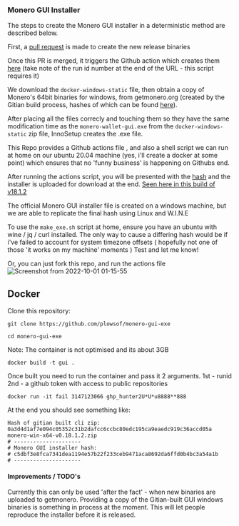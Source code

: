 
### Monero GUI Installer

The steps to create the Monero GUI installer in a deterministic method are described below.

First, a [pull request](https://github.com/monero-project/monero-gui/pull/4042) is made to create the new release binaries 

Once this PR is merged, it triggers the Github action which creates them [here](https://github.com/monero-project/monero-gui/actions/runs/3147123066) (take note of the run id number at the end of the URL - this script requires it)

We download the `docker-windows-static` file, then obtain a copy of Monero's 64bit binaries for windows, from getmonero.org (created by the Gitian build process, hashes of which can be found [here](https://github.com/monero-project/gitian.sigs)).

After placing all the files correcly and touching them so they have the same modification time as the `monero-wallet-gui.exe` from the `docker-windows-static` zip file, InnoSetup creates the .exe file.

This Repo provides a Github actions file , and also a shell script we can run at home on our ubuntu 20.04 machine (yes, i'll create a docker at some point) which ensures that no 'funny business' is happening on Githubs end.

After running the actions script, you will be presented with the [hash](https://github.com/plowsof/monero-gui-exe/actions/runs/3162064376/jobs/5148317773#step:5:15) and the installer is uploaded for download at the end. [Seen here in this build of v18.1.2](https://github.com/plowsof/monero-gui-exe/actions/runs/3162064376)

The official Monero GUI installer file is created on a windows machine, but we are able to replicate the final hash using Linux and W.I.N.E

To use the `make_exe.sh` script at home, ensure you have an ubuntu with wine / jq / curl installed. The only way to cause a differing hash would be if i've failed to account for system timezone offsets ( hopefully not one of those 'it works on my machine' moments ) Test and let me know!

Or, you can just fork this repo, and run the actions file      
![Screenshot from 2022-10-01 01-15-55](https://user-images.githubusercontent.com/77655812/193374469-2ca675f0-fd43-4462-81de-5b753b8893db.png)

## Docker
Clone this repository:
```
git clone https://github.com/plowsof/monero-gui-exe
```
```
cd monero-gui-exe
```
Note: The container is not optimised and its about 3GB
```
docker build -t gui .
```
Once built you need to run the container and pass it 2 arguments.
1st - runid
2nd - a github token with access to public repositories
```
docker run -it fail 3147123066 ghp_hunter2U*U*u8888**888
```
At the end you should see something like:
```
Hash of gitian built cli zip:
0a3d4d1af7e094c05352c31b2dafcc6ccbc80edc195ca9eaedc919c36accd05a  monero-win-x64-v0.18.1.2.zip
# ---------------------
# Monero GUI installer hash:
# c5dbf3e8fca7341dea1194e57b22f233ceb9471aca8692da6ffd0b4bc3a54a1b
# ---------------------
```
#### Improvements / TODO's

Currently this can only be used 'after the fact' - when new binaries are uploaded to getmonero. Providing a copy of the Gitian-built GUI windows binaries is something in process at the moment. This will let people reproduce the installer before it is released. 
